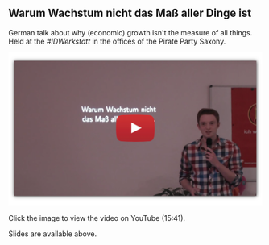 ## Warum Wachstum nicht das Maß aller Dinge ist

German talk about why (economic) growth isn't the measure of all things. Held at the *#IDWerkstatt* in the offices of the Pirate Party Saxony. 

[![](./growthbusters.png)](https://www.youtube.com/watch?v=4Tp97M5Y3RU)

Click the image to view the video on YouTube (15:41).

Slides are available above.